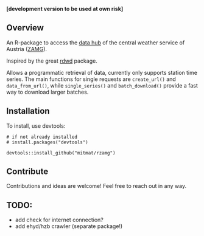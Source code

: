 **[development version to be used at own risk]**

## Overview

An R-package to access the [data hub](https://data.hub.zamg.ac.at/) of the central weather service of Austria ([ZAMG](https://www.zamg.ac.at/)).

Inspired by the great [rdwd](https://github.com/brry/rdwd) package.

Allows a programmatic retrieval of data, currently only supports station time series. The main functions for single requests are `create_url()` and `data_from_url()`, while `single_series()` and `batch_download()` provide a fast way to download larger batches.


## Installation

To install, use devtools:

```{r}
# if not already installed
# install.packages("devtools")

devtools::install_github("mitmat/rzamg")

```


## Contribute

Contributions and ideas are welcome! Feel free to reach out in any way.


## TODO:
- add check for internet connection?
- add ehyd/hzb crawler (separate package!)
